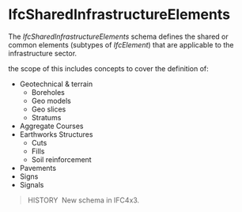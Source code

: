 IfcSharedInfrastructureElements
===============================

The _IfcSharedInfrastructureElements_ schema defines the shared or common elements (subtypes of _IfcElement_) that are applicable to the infrastructure sector.

the scope of this includes concepts to cover the definition of:

* Geotechnical & terrain
    * Boreholes
    * Geo models
    * Geo slices
    * Stratums
* Aggregate Courses
* Earthworks Structures
    * Cuts
    * Fills
    * Soil reinforcement
* Pavements
* Signs
* Signals

> HISTORY&nbsp; New schema in IFC4x3.
